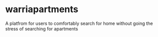 # warriapartments
A platfrom for users to comfortably search for home without going the stress of searching for apartments 

